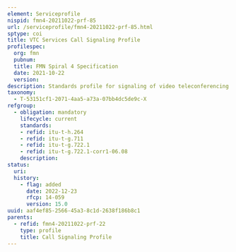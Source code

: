 ```yaml
---
element: Serviceprofile
nispid: fmn4-20211022-prf-85
url: /serviceprofile/fmn4-20211022-prf-85.html
sptype: coi
title: VTC Services Call Signaling Profile
profilespec:
  org: fmn
  pubnum: 
  title: FMN Spiral 4 Specification
  date: 2021-10-22
  version: 
description: Standards profile for signaling of video teleconferencing services.
taxonomy:
  - T-53151cf1-2071-4aa5-a73a-07bb4dc5de9c-X
refgroup:
  - obligation: mandatory
    lifecycle: current
    standards: 
    - refid: itu-t-h.264
    - refid: itu-t-g.711
    - refid: itu-t-g.722.1
    - refid: itu-t-g.722.1-corr1-06.08
    description: 
status:
  uri: 
  history: 
    - flag: added
      date: 2022-12-23
      rfcp: 14-059
      version: 15.0
uuid: aaf4ef85-2566-45a3-8c1d-2638f186b8c1
parents:
  - refid: fmn4-20211022-prf-22
    type: profile
    title: Call Signaling Profile
---
```

